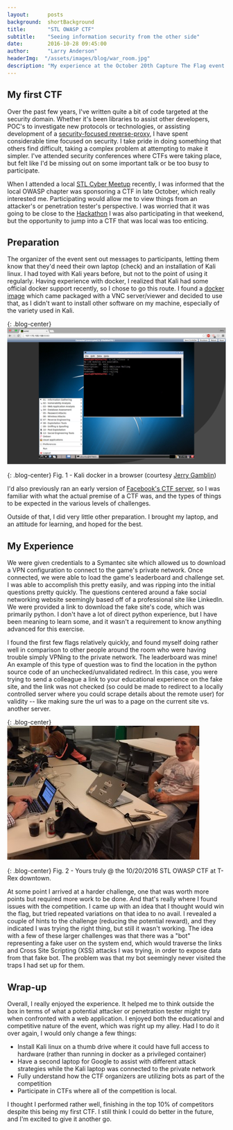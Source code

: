 ```yaml
---
layout:      posts
background:  shortBackground
title:       "STL OWASP CTF"
subtitle:    "Seeing information security from the other side"
date:        2016-10-28 09:45:00
author:      "Larry Anderson"
headerImg:  "/assets/images/blog/war_room.jpg"
description: "My experience at the October 20th Capture The Flag event put on by the St. Louis OWASP chapter."
---
```


## My first CTF

Over the past few years, I've written quite a bit of code targeted at the security domain. Whether it's been libraries to assist other developers, POC's to investigate new protocols or technologies, or assisting development of a [security-focused reverse-proxy](https://github.com/ocelotconsulting/ocelot), I have spent considerable time focused on security. I take pride in doing something that others find difficult, taking a complex problem at attempting to make it simpler. I've attended security conferences where CTFs were taking place, but felt like I'd be missing out on some important talk or be too busy to participate.

When I attended a local [STL Cyber Meetup](https://www.meetup.com/STL-CYBER-Meetup/) recently, I was informed that the local OWASP chapter was sponsoring a CTF in late October, which really interested me. Participating would allow me to view things from an attacker's or penetration tester's perspective. I was worried that it was going to be close to the [Hackathon](https://globalhack.org/globalhack-vi/) I was also participating in that weekend, but the opportunity to jump into a CTF that was local was too enticing.

## Preparation

The organizer of the event sent out messages to participants, letting them know that they'd need their own laptop (check) and an installation of Kali linux. I had toyed with Kali years before, but not to the point of using it regularly. Having experience with docker, I realized that Kali had some official docker support recently, so I chose to go this route. I found a [docker image](https://hub.docker.com/r/jgamblin/kalibrowser-lxde/) which came packaged with a VNC server/viewer and decided to use that, as I didn't want to install other software on my machine, especially of the variety used in Kali.

{: .blog-center}
![Kali docker in browser](/assets/images/blog/2016-10-28-stl-owasp-ctf/kali-browser.png)

{: .blog-center}
Fig. 1 - Kali docker in a browser (courtesy [Jerry Gamblin](http://jerrygamblin.com/))

I'd also previously ran an early version of [Facebook's CTF server](https://github.com/facebook/fbctf), so I was familiar with what the actual premise of a CTF was, and the types of things to be expected in the various levels of challenges.

Outside of that, I did very little other preparation. I brought my laptop, and an attitude for learning, and hoped for the best.

## My Experience

We were given credentials to a Symantec site which allowed us to download a VPN configuration to connect to the game's private network. Once connected, we were able to load the game's leaderboard and challenge set. I was able to accomplish this pretty easily, and was ripping into the initial questions pretty quickly. The questions centered around a fake social networking website seemingly based off of a professional site like LinkedIn. We were provided a link to download the fake site's code, which was primarily python. I don't have a lot of direct python experience, but I have been meaning to learn some, and it wasn't a requirement to know anything advanced for this exercise.

I found the first few flags relatively quickly, and found myself doing rather well in comparison to other people around the room who were having trouble simply VPNing to the private network. The leaderboard was mine! An example of this type of question was to find the location in the python source code of an unchecked/unvalidated redirect. In this case, you were trying to send a colleague a link to your educational experience on the fake site, and the link was not checked (so could be made to redirect to a locally controlled server where you could scrape details about the remote user) for validity -- like making sure the url was to a page on the current site vs. another server.

{: .blog-center}
![Yours Truly](/assets/images/blog/2016-10-28-stl-owasp-ctf/yours_truly.jpeg)

{: .blog-center}
Fig. 2 - Yours truly @ the 10/20/2016 STL OWASP CTF at T-Rex downtown.

At some point I arrived at a harder challenge, one that was worth more points but required more work to be done. And that's really where I found issues with the competition. I came up with an idea that I thought would win the flag, but tried repeated variations on that idea to no avail. I revealed a couple of hints to the challenge (reducing the potential reward), and they indicated I was trying the right thing, but still it wasn't working. The idea with a few of these larger challenges was that there was a "bot" representing a fake user on the system end, which would traverse the links and Cross Site Scripting (XSS) attacks I was trying, in order to expose data from that fake bot. The problem was that my bot seemingly never visited the traps I had set up for them.

## Wrap-up

Overall, I really enjoyed the experience. It helped me to think outside the box in terms of what a potential attacker or penetration tester might try when confronted with a web application. I enjoyed both the educational and competitive nature of the event, which was right up my alley. Had I to do it over again, I would only change a few things:

* Install Kali linux on a thumb drive where it could have full access to hardware (rather than running in docker as a privileged container)
* Have a second laptop for Google to assist with different attack strategies while the Kali laptop was connected to the private network
* Fully understand how the CTF organizers are utilizing bots as part of the competition
* Participate in CTFs where all of the competition is local.  

I thought I performed rather well, finishing in the top 10% of competitors despite this being my first CTF. I still think I could do better in the future, and I'm excited to give it another go.
